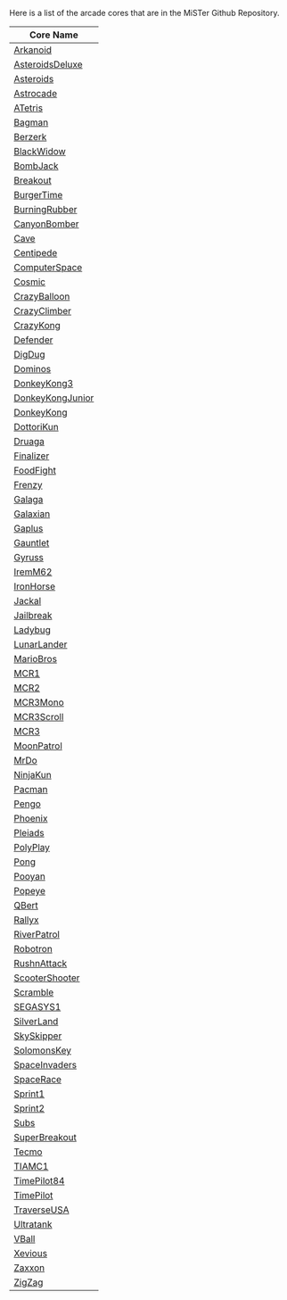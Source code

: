 Here is a list of the arcade cores that are in the MiSTer Github Repository.

| Core Name                                                                          |
| ---------------------------------------------------------------------------------- |
| [Arkanoid](https://github.com/MiSTer-devel/Arcade-Arkanoid_MISTer)                 |
| [AsteroidsDeluxe](https://github.com/MiSTer-devel/Arcade-AsteroidsDeluxe_MiSTer)   |
| [Asteroids](https://github.com/MiSTer-devel/Arcade-Asteroids_MiSTer)               |
| [Astrocade](https://github.com/MiSTer-devel/Arcade-Astrocade_MiSTer)               |
| [ATetris](https://github.com/MiSTer-devel/Arcade-ATetris_MiSTer)                   |
| [Bagman](https://github.com/MiSTer-devel/Arcade-Bagman_MiSTer)                     |
| [Berzerk](https://github.com/MiSTer-devel/Arcade-Berzerk_MiSTer)                   |
| [BlackWidow](https://github.com/MiSTer-devel/Arcade-BlackWidow_MiSTer)             |
| [BombJack](https://github.com/MiSTer-devel/Arcade-BombJack_MiSTer)                 |
| [Breakout](https://github.com/MiSTer-devel/Arcade-Breakout_MiSTer)                 |
| [BurgerTime](https://github.com/MiSTer-devel/Arcade-BurgerTime_MiSTer)             |
| [BurningRubber](https://github.com/MiSTer-devel/Arcade-BurningRubber_MiSTer)       |
| [CanyonBomber](https://github.com/MiSTer-devel/Arcade-CanyonBomber_MiSTer)         |
| [Cave](https://github.com/MiSTer-devel/Arcade-Cave_MiSTer)                         |
| [Centipede](https://github.com/MiSTer-devel/Arcade-Centipede_MiSTer)               |
| [ComputerSpace](https://github.com/MiSTer-devel/Arcade-ComputerSpace_MiSTer)       |
| [Cosmic](https://github.com/MiSTer-devel/Arcade-Cosmic_MiSTer)                     |
| [CrazyBalloon](https://github.com/MiSTer-devel/Arcade-CrazyBalloon_MiSTer)         |
| [CrazyClimber](https://github.com/MiSTer-devel/Arcade-CrazyClimber_MiSTer)         |
| [CrazyKong](https://github.com/MiSTer-devel/Arcade-CrazyKong_MiSTer)               |
| [Defender](https://github.com/MiSTer-devel/Arcade-Defender_MiSTer)                 |
| [DigDug](https://github.com/MiSTer-devel/Arcade-DigDug_MiSTer)                     |
| [Dominos](https://github.com/MiSTer-devel/Arcade-Dominos_MiSTer)                   |
| [DonkeyKong3](https://github.com/MiSTer-devel/Arcade-DonkeyKong3_MiSTer)           |
| [DonkeyKongJunior](https://github.com/MiSTer-devel/Arcade-DonkeyKongJunior_MiSTer) |
| [DonkeyKong](https://github.com/MiSTer-devel/Arcade-DonkeyKong_MiSTer)             |
| [DottoriKun](https://github.com/MiSTer-devel/Arcade-DottoriKun_MiSTer)             |
| [Druaga](https://github.com/MiSTer-devel/Arcade-Druaga_MiSTer)                     |
| [Finalizer](https://github.com/MiSTer-devel/Arcade-Finalizer_MiSTer)               |
| [FoodFight](https://github.com/MiSTer-devel/Arcade-FoodFight_MiSTer)               |
| [Frenzy](https://github.com/MiSTer-devel/Arcade-Frenzy_MiSTer)                     |
| [Galaga](https://github.com/MiSTer-devel/Arcade-Galaga_MiSTer)                     |
| [Galaxian](https://github.com/MiSTer-devel/Arcade-Galaxian_MiSTer)                 |
| [Gaplus](https://github.com/MiSTer-devel/Arcade-Gaplus_MiSTer)                     |
| [Gauntlet](https://github.com/MiSTer-devel/Arcade-Gauntlet_MiSTer)                 |
| [Gyruss](https://github.com/MiSTer-devel/Arcade-Gyruss_MiSTer)                     |
| [IremM62](https://github.com/MiSTer-devel/Arcade-IremM62_MiSTer)                   |
| [IronHorse](https://github.com/MiSTer-devel/Arcade-IronHorse_MiSTer)               |
| [Jackal](https://github.com/MiSTer-devel/Arcade-Jackal_MiSTer)                     |
| [Jailbreak](https://github.com/MiSTer-devel/Arcade-Jailbreak_MiSTer)               |
| [Ladybug](https://github.com/MiSTer-devel/Arcade-LadyBug_MiSTer)                   |
| [LunarLander](https://github.com/MiSTer-devel/Arcade-LunarLander_MiSTer)           |
| [MarioBros](https://github.com/MiSTer-devel/Arcade-MarioBros_MiSTer)               |
| [MCR1](https://github.com/MiSTer-devel/Arcade-MCR1_MiSTer)                         |
| [MCR2](https://github.com/MiSTer-devel/Arcade-MCR2_MiSTer)                         |
| [MCR3Mono](https://github.com/MiSTer-devel/Arcade-MCR3Mono_MiSTer)                 |
| [MCR3Scroll](https://github.com/MiSTer-devel/Arcade-MCR3Scroll_MiSTer)             |
| [MCR3](https://github.com/MiSTer-devel/Arcade-MCR3_MiSTer)                         |
| [MoonPatrol](https://github.com/MiSTer-devel/Arcade-MoonPatrol_MiSTer)             |
| [MrDo](https://github.com/MiSTer-devel/Arcade-MrDo_MiSTer)                         |
| [NinjaKun](https://github.com/MiSTer-devel/Arcade-NinjaKun_MiSTer)                 |
| [Pacman](https://github.com/MiSTer-devel/Arcade-Pacman_MiSTer)                     |
| [Pengo](https://github.com/MiSTer-devel/Arcade-Pengo_MiSTer)                       |
| [Phoenix](https://github.com/MiSTer-devel/Arcade-Phoenix_MiSTer)                   |
| [Pleiads](https://github.com/MiSTer-devel/Arcade-Pleiads_MiSTer)                   |
| [PolyPlay](https://github.com/MiSTer-devel/Arcade-PolyPlay_MiSTer)                 |
| [Pong](https://github.com/MiSTer-devel/Arcade-Pong_MiSTer)                         |
| [Pooyan](https://github.com/MiSTer-devel/Arcade-Pooyan_MiSTer)                     |
| [Popeye](https://github.com/MiSTer-devel/Arcade-Popeye_MiSTer)                     |
| [QBert](https://github.com/MiSTer-devel/Arcade-QBert_MiSTer)                       |
| [Rallyx](https://github.com/MiSTer-devel/Arcade-RallyX_MiSTer)                     |
| [RiverPatrol](https://github.com/MiSTer-devel/Arcade-RiverPatrol_MiSTer)           |
| [Robotron](https://github.com/MiSTer-devel/Arcade-Robotron_MiSTer)                 |
| [RushnAttack](https://github.com/MiSTer-devel/Arcade-RushnAttack_MiSTer)           |
| [ScooterShooter](https://github.com/MiSTer-devel/Arcade-ScooterShooter_MiSTer)     |
| [Scramble](https://github.com/MiSTer-devel/Arcade-Scramble_MiSTer)                 |
| [SEGASYS1](https://github.com/MiSTer-devel/Arcade-SEGASYS1_MiSTer)                 |
| [SilverLand](https://github.com/MiSTer-devel/Arcade-SilverLand_MiSTer)             |
| [SkySkipper](https://github.com/MiSTer-devel/Arcade-SkySkipper_MiSTer)             |
| [SolomonsKey](https://github.com/MiSTer-devel/Arcade-SolomonsKey_MiSTer)           |
| [SpaceInvaders](https://github.com/MiSTer-devel/Arcade-SpaceInvaders_MiSTer)       |
| [SpaceRace](https://github.com/MiSTer-devel/Arcade-SpaceRace_MiSTer)               |
| [Sprint1](https://github.com/MiSTer-devel/Arcade-Sprint1_MiSTer)                   |
| [Sprint2](https://github.com/MiSTer-devel/Arcade-Sprint2_MiSTer)                   |
| [Subs](https://github.com/MiSTer-devel/Arcade-Subs_MiSTer)                         |
| [SuperBreakout](https://github.com/MiSTer-devel/Arcade-SuperBreakout_MiSTer)       |
| [Tecmo](https://github.com/MiSTer-devel/Arcade-Tecmo_MiSTer)                       |
| [TIAMC1](https://github.com/MiSTer-devel/Arcade-TIAMC1_MiSTer)                     |
| [TimePilot84](https://github.com/MiSTer-devel/Arcade-TimePilot84_MISTer)           |
| [TimePilot](https://github.com/MiSTer-devel/Arcade-TimePilot_MiSTer)               |
| [TraverseUSA](https://github.com/MiSTer-devel/Arcade-TraverseUSA_MiSTer)           |
| [Ultratank](https://github.com/MiSTer-devel/Arcade-Ultratank_MiSTer)               |
| [VBall](https://github.com/MiSTer-devel/Arcade-VBall_MiSTer)                       |
| [Xevious](https://github.com/MiSTer-devel/Arcade-Xevious_MiSTer)                   |
| [Zaxxon](https://github.com/MiSTer-devel/Arcade-Zaxxon_MiSTer)                     |
| [ZigZag](https://github.com/MiSTer-devel/Arcade-ZigZag_MiSTer)                     |
